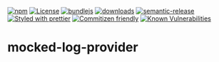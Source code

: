 [![npm](https://img.shields.io/npm/v/mocked-log-provider.svg)](https://www.npmjs.com/package/mocked-log-provider)
[![License](https://img.shields.io/badge/License-BSD%203--Clause-blue.svg)](https://opensource.org/licenses/BSD-3-Clause)
[![bundlejs](https://deno.bundlejs.com/?q=mocked-log-provider\&badge=detailed)](https://bundlejs.com/?q=mocked-log-provider)
[![downloads](http://img.shields.io/npm/dm/mocked-log-provider.svg?style=flat-square)](https://npmjs.org/package/mocked-log-provider)
[![semantic-release](https://img.shields.io/badge/%20%20%F0%9F%93%A6%F0%9F%9A%80-semantic--release-e10079.svg)](https://github.com/arlac77/mocked-log-provider)
[![Styled with prettier](https://img.shields.io/badge/styled_with-prettier-ff69b4.svg)](https://github.com/prettier/prettier)
[![Commitizen friendly](https://img.shields.io/badge/commitizen-friendly-brightgreen.svg)](http://commitizen.github.io/cz-cli/)
[![Known Vulnerabilities](https://snyk.io/test/github/arlac77/mocked-log-provider/badge.svg)](https://snyk.io/test/github/arlac77/mocked-log-provider)
# mocked-log-provider